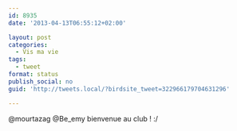 ```yaml
---
id: 8935
date: '2013-04-13T06:55:12+02:00'

layout: post
categories:
  - Vis ma vie
tags:
  - tweet
format: status
publish_social: no
guid: 'http://tweets.local/?birdsite_tweet=322966179704631296'

---
```


@mourtazag @Be\_emy bienvenue au club ! :/